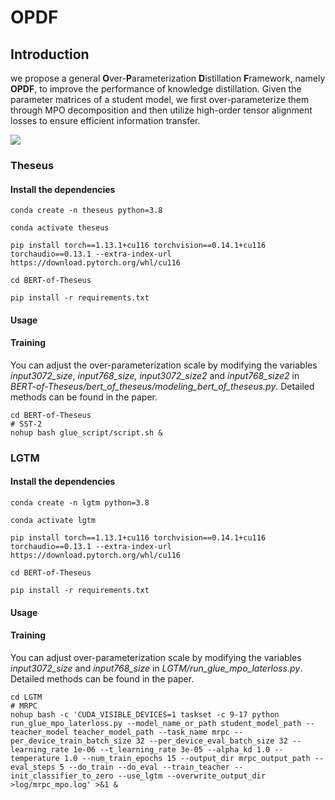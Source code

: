 # OPDF

## Introduction

we propose a general **O**ver-**P**arameterization **D**istillation **F**ramework, namely **OPDF**, to improve the performance of knowledge distillation. Given the parameter matrices of a student model, we first over-parameterize them through MPO decomposition and then utilize high-order tensor alignment losses to ensure efficient information transfer.

![](Markdown_md_files/08443d30-177f-11ef-a27f-f5fcaf997cde.jpeg?v=1\&type=image)

### Theseus

#### Install the dependencies

```
conda create -n theseus python=3.8

conda activate theseus

pip install torch==1.13.1+cu116 torchvision==0.14.1+cu116 torchaudio==0.13.1 --extra-index-url https://download.pytorch.org/whl/cu116

cd BERT-of-Theseus

pip install -r requirements.txt

```

#### Usage

#### Training

You can adjust the over-parameterization scale by modifying the variables *input3072\_size*, *input768\_size, input3072\_size2* and *input768\_size2* in *BERT-of-Theseus/bert\_of\_theseus/modeling\_bert\_of\_theseus.py*. Detailed methods can be found in the paper.

    cd BERT-of-Theseus
    # SST-2
    nohup bash glue_script/script.sh &

### LGTM

#### Install the dependencies

    conda create -n lgtm python=3.8

    conda activate lgtm

    pip install torch==1.13.1+cu116 torchvision==0.14.1+cu116 torchaudio==0.13.1 --extra-index-url https://download.pytorch.org/whl/cu116

    cd BERT-of-Theseus

    pip install -r requirements.txt

#### Usage

#### Training

You can adjust over-parameterization scale by modifying the variables *input3072\_size* and *input768\_size* in *LGTM/run\_glue\_mpo\_laterloss.py*. Detailed methods can be found in the paper.

    cd LGTM
    # MRPC
    nohup bash -c 'CUDA_VISIBLE_DEVICES=1 taskset -c 9-17 python run_glue_mpo_laterloss.py --model_name_or_path student_model_path --teacher_model teacher_model_path --task_name mrpc --per_device_train_batch_size 32 --per_device_eval_batch_size 32 --learning_rate 1e-06 --t_learning_rate 3e-05 --alpha_kd 1.0 --temperature 1.0 --num_train_epochs 15 --output_dir mrpc_output_path --eval_steps 5 --do_train --do_eval --train_teacher --init_classifier_to_zero --use_lgtm --overwrite_output_dir >log/mrpc_mpo.log' >&1 &



